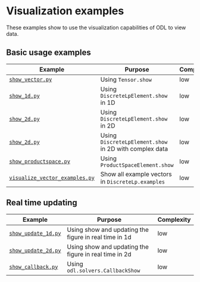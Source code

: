 # Visualization examples

These examples show to use the visualization capabilities of ODL to view data.

## Basic usage examples

Example | Purpose | Complexity
------- | ------- | ----------
[`show_vector.py`](show_vector.py) | Using `Tensor.show` | low
[`show_1d.py`](show_1d.py) | Using `DiscreteLpElement.show` in 1D | low
[`show_2d.py`](show_2d.py) | Using `DiscreteLpElement.show` in 2D | low
[`show_2d.py`](show_2d_complex.py) | Using `DiscreteLpElement.show` in 2D with complex data | low
[`show_productspace.py`](show_productspace.py) | Using `ProductSpaceElement.show` | low
[`visualize_vector_examples.py`](visualize_vector_examples.py) | Show all example vectors in `DiscreteLp.examples` | low

## Real time updating

Example | Purpose | Complexity
------- | ------- | ----------
[`show_update_1d.py`](show_update_1d.py) | Using show and updating the figure in real time in 1d | low
[`show_update_2d.py`](show_update_2d.py) | Using show and updating the figure in real time in 2d | low
[`show_callback.py`](show_callback.py) | Using `odl.solvers.CallbackShow` | low
